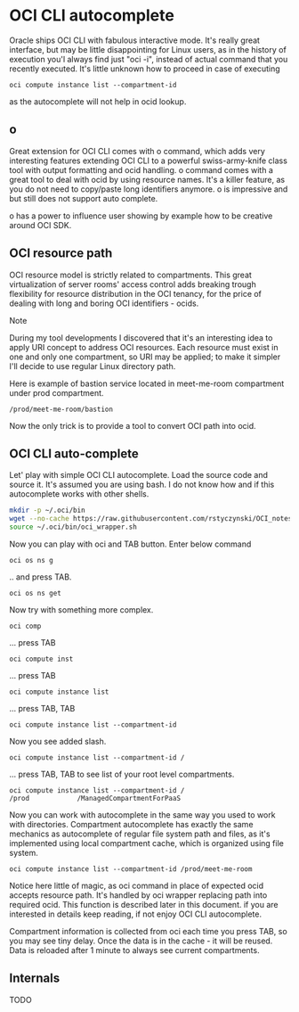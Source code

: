 # OCI CLI autocomplete

Oracle ships OCI CLI with fabulous interactive mode. It's really great interface, but may be little disappointing for Linux users, as in the history of execution you'l always find just "oci -i", instead of actual command that you recently executed. It's little unknown how to proceed in case of executing

```
oci compute instance list --compartment-id  
```

as the autocomplete will not help in ocid lookup.

## o
Great extension for OCI CLI comes with o command, which adds very interesting features extending OCI CLI to a powerful swiss-army-knife class tool with output formatting and ocid handling. o command comes with a great tool to deal with ocid by using resource names. It's a killer feature, as you do not need to copy/paste long identifiers anymore. o is impressive and but still does not support auto complete. 

o has a power to influence user showing by example how to be creative around OCI SDK. 

## OCI resource path
OCI resource model is strictly related to compartments. This great virtualization of server rooms' access control adds breaking trough flexibility for resource distribution in the OCI tenancy, for the price of dealing with long and boring OCI identifiers - ocids. 

> [!Note]
> During my tool developments I discovered that it's an interesting idea to apply URI concept to address OCI resources. Each resource must exist in one and only one compartment, so URI may be applied; to make it simpler I'll decide to use regular Linux directory path.

Here is example of bastion service located in meet-me-room compartment under prod compartment. 

```
/prod/meet-me-room/bastion
```

Now the only trick is to provide a tool to convert OCI path into ocid.

## OCI CLI auto-complete

Let' play with simple OCI CLI autocomplete. Load the source code and source it. It's assumed you are using bash. I do not know how and if this autocomplete works with other shells.

```bash
mkdir -p ~/.oci/bin
wget --no-cache https://raw.githubusercontent.com/rstyczynski/OCI_notes/main/bin/oci_wrapper.sh -q -O ~/.oci/bin/oci_wrapper.sh
source ~/.oci/bin/oci_wrapper.sh
```

Now you can play with oci and TAB button. Enter below command 

```
oci os ns g
```

.. and press TAB.

```
oci os ns get
```

Now try with something more complex.

```
oci comp
```

... press TAB

```
oci compute inst
```

... press TAB

```
oci compute instance list
```

... press TAB, TAB

```
oci compute instance list --compartment-id
```

Now you see added slash.

```
oci compute instance list --compartment-id /
```

... press TAB, TAB to see list of your root level compartments.


```
oci compute instance list --compartment-id /
/prod            /ManagedCompartmentForPaaS  
```

Now you can work with autocomplete in the same way you used to work with directories. Compartment autocomplete has exactly the same mechanics as autocomplete of regular file system path and files, as it's implemented using local compartment cache, which is organized using file system.

```
oci compute instance list --compartment-id /prod/meet-me-room
```

Notice here little of magic, as oci command in place of expected ocid accepts resource path. It's handled by oci wrapper replacing path into required ocid. This function is described later in this document. if you are interested in details keep reading, if not enjoy OCI CLI autocomplete.

Compartment information is collected from oci each time you press TAB, so you may see tiny delay. Once the data is in the cache - it will be reused. Data is reloaded after 1 minute to always see current compartments.

## Internals
TODO
